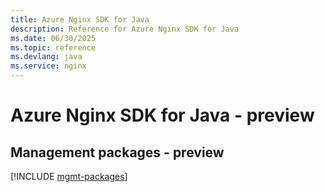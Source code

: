```yaml
---
title: Azure Nginx SDK for Java
description: Reference for Azure Nginx SDK for Java
ms.date: 06/30/2025
ms.topic: reference
ms.devlang: java
ms.service: nginx
---
```

# Azure Nginx SDK for Java - preview

## Management packages - preview
[!INCLUDE [mgmt-packages](nginx-mgmt-index.md)]